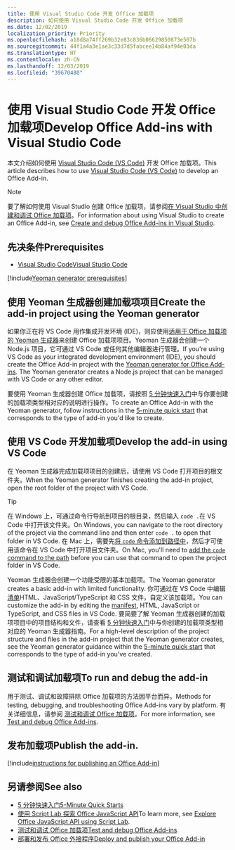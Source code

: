 ```yaml
---
title: 使用 Visual Studio Code 开发 Office 加载项
description: 如何使用 Visual Studio Code 开发 Office 加载项
ms.date: 12/02/2019
localization_priority: Priority
ms.openlocfilehash: a18d8a74ff269b32e83c836b06629850873e507b
ms.sourcegitcommit: 44f1a4a3e1ae3c33d7d5fabcee14b84af94e03da
ms.translationtype: HT
ms.contentlocale: zh-CN
ms.lasthandoff: 12/03/2019
ms.locfileid: "39670480"
---
```

# <a name="develop-office-add-ins-with-visual-studio-code"></a><span data-ttu-id="4b0a0-103">使用 Visual Studio Code 开发 Office 加载项</span><span class="sxs-lookup"><span data-stu-id="4b0a0-103">Develop Office Add-ins with Visual Studio Code</span></span>

<span data-ttu-id="4b0a0-104">本文介绍如何使用 [Visual Studio Code (VS Code)](https://code.visualstudio.com) 开发 Office 加载项。</span><span class="sxs-lookup"><span data-stu-id="4b0a0-104">This article describes how to use [Visual Studio Code (VS Code)](https://code.visualstudio.com) to develop an Office Add-in.</span></span>

> [!NOTE]
> <span data-ttu-id="4b0a0-105">要了解如何使用 Visual Studio 创建 Office 加载项，请参阅[在 Visual Studio 中创建和调试 Office 加载项](create-and-debug-office-add-ins-in-visual-studio.md)。</span><span class="sxs-lookup"><span data-stu-id="4b0a0-105">For information about using Visual Studio to create an Office Add-in, see [Create and debug Office Add-ins in Visual Studio](create-and-debug-office-add-ins-in-visual-studio.md).</span></span>

## <a name="prerequisites"></a><span data-ttu-id="4b0a0-106">先决条件</span><span class="sxs-lookup"><span data-stu-id="4b0a0-106">Prerequisites</span></span>

- [<span data-ttu-id="4b0a0-107">Visual Studio Code</span><span class="sxs-lookup"><span data-stu-id="4b0a0-107">Visual Studio Code</span></span>](https://code.visualstudio.com/)

[!include[Yeoman generator prerequisites](../includes/quickstart-yo-prerequisites.md)]

## <a name="create-the-add-in-project-using-the-yeoman-generator"></a><span data-ttu-id="4b0a0-108">使用 Yeoman 生成器创建加载项项目</span><span class="sxs-lookup"><span data-stu-id="4b0a0-108">Create the add-in project using the Yeoman generator</span></span>

<span data-ttu-id="4b0a0-109">如果你正在将 VS Code 用作集成开发环境 (IDE)，则应使用[适用于 Office 加载项的 Yeoman 生成器](https://github.com/OfficeDev/generator-office)来创建 Office 加载项项目。Yeoman 生成器会创建一个 Node.js 项目，它可通过 VS Code 或任何其他编辑器进行管理。</span><span class="sxs-lookup"><span data-stu-id="4b0a0-109">If you're using VS Code as your integrated development environment (IDE), you should create the Office Add-in project with the [Yeoman generator for Office Add-ins](https://github.com/OfficeDev/generator-office). The Yeoman generator creates a Node.js project that can be managed with VS Code or any other editor.</span></span> 

<span data-ttu-id="4b0a0-110">要使用 Yeoman 生成器创建 Office 加载项，请按照 [5 分钟快速入门](../index.md)中与你要创建的加载项类型相对应的说明进行操作。</span><span class="sxs-lookup"><span data-stu-id="4b0a0-110">To create an Office Add-in with the Yeoman generator, follow instructions in the [5-minute quick start](../index.md) that corresponds to the type of add-in you'd like to create.</span></span>

## <a name="develop-the-add-in-using-vs-code"></a><span data-ttu-id="4b0a0-111">使用 VS Code 开发加载项</span><span class="sxs-lookup"><span data-stu-id="4b0a0-111">Develop the add-in using VS Code</span></span>

<span data-ttu-id="4b0a0-112">在 Yeoman 生成器完成加载项项目的创建后，请使用 VS Code 打开项目的根文件夹。</span><span class="sxs-lookup"><span data-stu-id="4b0a0-112">When the Yeoman generator finishes creating the add-in project, open the root folder of the project with VS Code.</span></span> 

> [!TIP]
> <span data-ttu-id="4b0a0-113">在 Windows 上，可通过命令行导航到项目的根目录，然后输入 `code .`在 VS Code 中打开该文件夹。</span><span class="sxs-lookup"><span data-stu-id="4b0a0-113">On Windows, you can navigate to the root directory of the project via the command line and then enter `code .` to open that folder in VS Code.</span></span> <span data-ttu-id="4b0a0-114">在 Mac 上，需要先[将 `code` 命令添加到路径中](https://code.visualstudio.com/docs/setup/mac#_launching-from-the-command-line)，然后才可使用该命令在 VS Code 中打开项目文件夹。</span><span class="sxs-lookup"><span data-stu-id="4b0a0-114">On Mac, you'll need to [add the `code` command to the path](https://code.visualstudio.com/docs/setup/mac#_launching-from-the-command-line) before you can use that command to open the project folder in VS Code.</span></span>

<span data-ttu-id="4b0a0-115">Yeoman 生成器会创建一个功能受限的基本加载项。</span><span class="sxs-lookup"><span data-stu-id="4b0a0-115">The Yeoman generator creates a basic add-in with limited functionality.</span></span> <span data-ttu-id="4b0a0-116">你可通过在 VS Code 中编辑[清单](add-in-manifests.md)HTML、JavaScript/TypeScript 和 CSS 文件，自定义该加载项。</span><span class="sxs-lookup"><span data-stu-id="4b0a0-116">You can customize the add-in by editing the [manifest](add-in-manifests.md), HTML, JavaScript or TypeScript, and CSS files in VS Code.</span></span> <span data-ttu-id="4b0a0-117">要简要了解 Yeoman 生成器创建的加载项项目中的项目结构和文件，请查看 [5 分钟快速入门](../index.md)中与你创建的加载项类型相对应的 Yeoman 生成器指南。</span><span class="sxs-lookup"><span data-stu-id="4b0a0-117">For a high-level description of the project structure and files in the add-in project that the Yeoman generator creates, see the Yeoman generator guidance within the [5-minute quick start](../index.md) that corresponds to the type of add-in you've created.</span></span>

## <a name="test-and-debug-the-add-in"></a><span data-ttu-id="4b0a0-118">测试和调试加载项</span><span class="sxs-lookup"><span data-stu-id="4b0a0-118">To run and debug the add-in</span></span>

<span data-ttu-id="4b0a0-119">用于测试、调试和故障排除 Office 加载项的方法因平台而异。</span><span class="sxs-lookup"><span data-stu-id="4b0a0-119">Methods for testing, debugging, and troubleshooting Office Add-ins vary by platform.</span></span> <span data-ttu-id="4b0a0-120">有关详细信息，请参阅 [测试和调试 Office 加载项](../testing/test-debug-office-add-ins.md)。</span><span class="sxs-lookup"><span data-stu-id="4b0a0-120">For more information, see [Test and debug Office Add-ins](../testing/test-debug-office-add-ins.md).</span></span>

## <a name="publish-the-add-in"></a><span data-ttu-id="4b0a0-121">发布加载项</span><span class="sxs-lookup"><span data-stu-id="4b0a0-121">Publish the add-in.</span></span>

[!include[instructions for publishing an Office Add-in](../includes/publish-add-in.md)]

## <a name="see-also"></a><span data-ttu-id="4b0a0-122">另请参阅</span><span class="sxs-lookup"><span data-stu-id="4b0a0-122">See also</span></span>

- [<span data-ttu-id="4b0a0-123">5 分钟快速入门</span><span class="sxs-lookup"><span data-stu-id="4b0a0-123">5-Minute Quick Starts</span></span>](../index.md)
- <span data-ttu-id="4b0a0-124">[使用 Script Lab 探索 Office JavaScript API](../overview/explore-with-script-lab.md)</span><span class="sxs-lookup"><span data-stu-id="4b0a0-124">To learn more, see [Explore Office JavaScript API using Script Lab](../overview/explore-with-script-lab.md).</span></span>
- [<span data-ttu-id="4b0a0-125">测试和调试 Office 加载项</span><span class="sxs-lookup"><span data-stu-id="4b0a0-125">Test and debug Office Add-ins</span></span>](../testing/test-debug-office-add-ins.md)
- [<span data-ttu-id="4b0a0-126">部署和发布 Office 外接程序</span><span class="sxs-lookup"><span data-stu-id="4b0a0-126">Deploy and publish your Office Add-in</span></span>](../publish/publish.md)